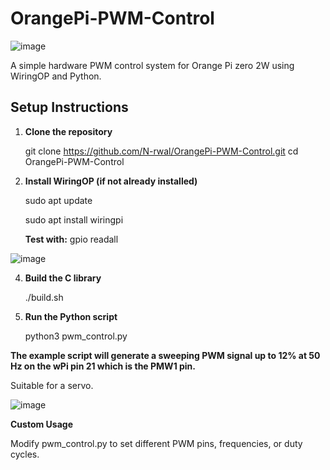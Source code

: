 # OrangePi-PWM-Control

![image](https://github.com/user-attachments/assets/899bb309-ae63-4afa-9cb2-504d2e628868)


A simple hardware PWM control system for Orange Pi zero 2W using WiringOP and Python.

## Setup Instructions

1. **Clone the repository**

   git clone https://github.com/N-rwal/OrangePi-PWM-Control.git
   cd OrangePi-PWM-Control

2. **Install WiringOP (if not already installed)**

   sudo apt update
   
   sudo apt install wiringpi

   **Test with:** gpio readall
   
![image](https://github.com/user-attachments/assets/7a4675dc-0164-4163-bae1-2ed8dad9e615)

4. **Build the C library**
   
   ./build.sh

6. **Run the Python script**
   
   python3 pwm_control.py

**The example script will generate a sweeping PWM signal up to 12% at 50 Hz on the wPi pin 21 which is the PMW1 pin.**
   
   Suitable for a servo.

   ![image](https://github.com/user-attachments/assets/84f6180e-bf62-4e32-9cb4-ba30f6fb8493)

  **Custom Usage**

  Modify pwm_control.py to set different PWM pins, frequencies, or duty cycles.
